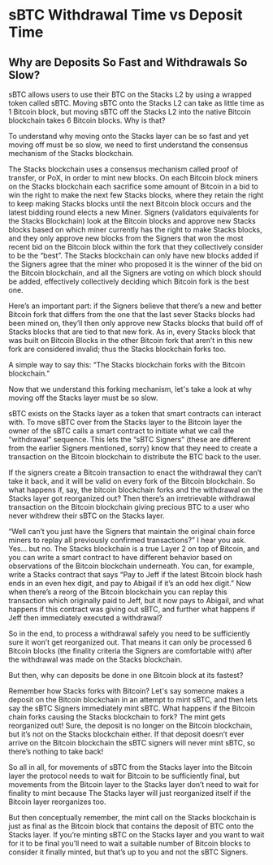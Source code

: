 # sBTC Withdrawal Time vs Deposit Time

## Why are Deposits So Fast and Withdrawals So Slow?

sBTC allows users to use their BTC on the Stacks L2 by using a wrapped token called sBTC. Moving sBTC onto the Stacks L2 can take as little time as 1 Bitcoin block, but moving sBTC off the Stacks L2 into the native Bitcoin blockchain takes 6 Bitcoin blocks. Why is that?

To understand why moving onto the Stacks layer can be so fast and yet moving off must be so slow, we need to first understand the consensus mechanism of the Stacks blockchain.

The Stacks blockchain uses a consensus mechanism called proof of transfer, or PoX, in order to mint new blocks. On each Bitcoin block miners on the Stacks blockchain each sacrifice some amount of Bitcoin in a bid to win the right to make the next few Stacks blocks, where they retain the right to keep making Stacks blocks until the next Bitcoin block occurs and the latest bidding round elects a new Miner. Signers (validators equivalents for the Stacks Blockchain) look at the Bitcoin blocks and approve new Stacks blocks based on which miner currently has the right to make Stacks blocks, and they only approve new blocks from the Signers that won the most recent bid on the Bitcoin block within the fork that they collectively consider to be the “best”. The Stacks blockchain can only have new blocks added if the Signers agree that the miner who proposed it is the winner of the bid on the Bitcoin blockchain, and all the Signers are voting on which block should be added, effectively collectively deciding which Bitcoin fork is the best one.

Here’s an important part: if the Signers believe that there’s a new and better Bitcoin fork that differs from the one that the last sever Stacks blocks had been mined on, they’ll then only approve new Stacks blocks that build off of Stacks blocks that are tied to that new fork. As in, every Stacks block that was built on Bitcoin Blocks in the other Bitcoin fork that aren’t in this new fork are considered invalid; thus the Stacks blockchain forks too.

A simple way to say this: “The Stacks blockchain forks with the Bitcoin blockchain.”

Now that we understand this forking mechanism, let's take a look at why moving off the Stacks layer must be so slow.

sBTC exists on the Stacks layer as a token that smart contracts can interact with. To move sBTC over from the Stacks layer to the Bitcoin layer the owner of the sBTC calls a smart contract to initiate what we call the “withdrawal” sequence. This lets the “sBTC Signers” (these are different from the earlier Signers mentioned, sorry) know that they need to create a transaction on the Bitcoin blockchain to distribute the BTC back to the user.

If the signers create a Bitcoin transaction to enact the withdrawal they can’t take it back, and it will be valid on every fork of the Bitcoin blockchain. So what happens if, say, the bitcoin blockchain forks and the withdrawal on the Stacks layer got reorganized out? Then there’s an irretrievable withdrawal transaction on the Bitcoin blockchain giving precious BTC to a user who never withdrew their sBTC on the Stacks layer.

“Well can’t you just have the Signers that maintain the original chain force miners to replay all previously confirmed transactions?” I hear you ask. Yes… but no. The Stacks blockchain is a true Layer 2 on top of Bitcoin, and you can write a smart contract to have different behavior based on observations of the Bitcoin blockchain underneath. You can, for example, write a Stacks contract that says “Pay to Jeff if the latest Bitcoin block hash ends in an even hex digit, and pay to Abigail if it’s an odd hex digit.” Now when there’s a reorg of the Bitcoin blockchain you can replay this transaction which originally paid to Jeff, but it now pays to Abigail, and what happens if this contract was giving out sBTC, and further what happens if Jeff then immediately executed a withdrawal?

So in the end, to process a withdrawal safely you need to be sufficiently sure it won’t get reorganized out. That means it can only be processed 6 Bitcoin blocks (the finality criteria the Signers are comfortable with) after the withdrawal was made on the Stacks blockchain.

But then, why can deposits be done in one Bitcoin block at its fastest?

Remember how Stacks forks with Bitcoin? Let's say someone makes a deposit on the Bitcoin blockchain in an attempt to mint sBTC, and then lets say the sBTC Signers immediately mint sBTC. What happens if the Bitcoin chain forks causing the Stacks blockchain to fork? The mint gets reorganized out! Sure, the deposit is no longer on the Bitcoin blockchain, but it’s not on the Stacks blockchain either. If that deposit doesn’t ever arrive on the Bitcoin blockchain the sBTC signers will never mint sBTC, so there’s nothing to take back!

So all in all, for movements of sBTC from the Stacks layer into the Bitcoin layer the protocol needs to wait for Bitcoin to be sufficiently final, but movements from the Bitcoin layer to the Stacks layer don’t need to wait for finality to mint because The Stacks layer will just reorganized itself if the Bitcoin layer reorganizes too.

But then conceptually remember, the mint call on the Stacks blockchain is just as final as the Bitcoin block that contains the deposit of BTC onto the Stacks layer. If you’re minting sBTC on the Stacks layer and you want to wait for it to be final you’ll need to wait a suitable number of Bitcoin blocks to consider it finally minted, but that’s up to you and not the sBTC Signers.
